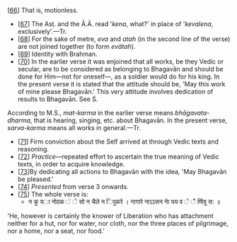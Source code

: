 [[66](#page--1-0)] That is, motionless.

- [[67](#page--1-1)] The Asṭ. and the Ā.Ā. read '*kena*, what?' in place of '*kevalena*, exclusively'.—Tr.
- [[68](#page--1-2)] For the sake of metre, *eva* and *atah* (in the second line of the verse) are not joined together (to form *evātah*).
- [[69](#page--1-3)] Identity with Brahman.
- [[70](#page--1-4)] In the earlier verse it was enjoined that all works, be they Vedic or secular, are to be considered as belonging to Bhagavān and should be done for Him—not for oneself—, as a soldier would do for his king. In the present verse it is stated that the attitude should be, 'May this work of mine please Bhagavān.' This very attitude involves dedication of results to Bhagavān. See Ś.

According to M.S., *mat-karma* in the earlier verse means *bhāgavata-dharma*, that is hearing, singing, etc. about Bhagavān. In the present verse, *sarva-karma* means all works in general.—Tr.

- [[71](#page--1-5)] Firm conviction about the Self arrived at through Vedic texts and reasoning.
- [[72](#page--1-6)] *Practice*—repeated effort to ascertain the true meaning of Vedic texts, in order to acquire knowledge.
- [[73](#page--1-7)]By dedicating all actions to Bhagavān with the idea, 'May Bhagavān be pleased.'
- [[74](#page--1-8)] *Presented* from verse 3 onwards.
- [[75](#page--1-9)] The whole verse is:
	- न कु य◌ा नोदक ं े सो न चैले न िपुकरे । नागारे नाऽऽसन नाे यय व े ै मोिवु स: ॥

'He, however is certainly the knower of Liberation who has attachment neither for a hut, nor for water, nor cloth, nor the three places of pilgrimage, nor a home, nor a seat, nor food.'